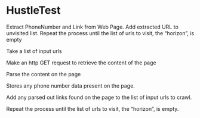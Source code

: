 # HustleTest
Extract PhoneNumber and Link from Web Page. Add extracted URL to unvisited list. Repeat the process until the list of urls to visit, the “horizon”, is empty

Take a list of input urls

Make an http GET request to retrieve the content of the page

Parse the content on the page

Stores any phone number data present on the page.

Add any parsed out links found on the page to the list of input urls to crawl.

Repeat the process until the list of urls to visit, the “horizon”, is empty.

